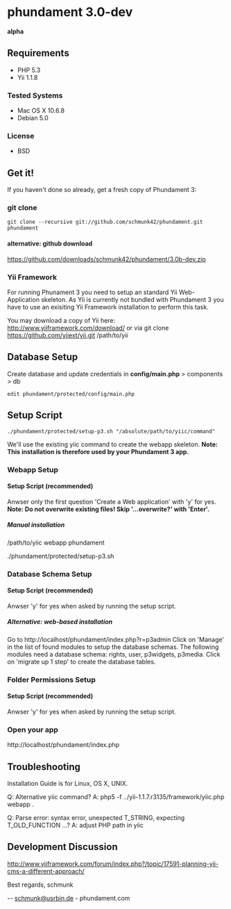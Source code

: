 phundament 3.0-dev
==================
**alpha**


Requirements
------------
 *  PHP 5.3
 *  Yii 1.1.8

### Tested Systems
 *  Mac OS X 10.6.8
 *  Debian 5.0

### License
 *  BSD


Get it!
-------
If you haven't done so already, get a fresh copy of Phundament 3:

### git clone
```
git clone --recursive git://github.com/schmunk42/phundament.git phundament
```

#### alternative: github download
https://github.com/downloads/schmunk42/phundament/3.0b-dev.zip


### Yii Framework
For running Phunament 3 you need to setup an standard Yii 
Web-Application skeleton.
As Yii is currently not bundled with Phundament 3 you have to use an 
exisiting Yii Framework installation to perform this task.

You may download a copy of Yii here: http://www.yiiframework.com/download/ or 
via git clone https://github.com/yiiext/yii.git /path/to/yii


Database Setup 
--------------
Create database and update credentials in **config/main.php** > components > db

```
edit phundament/protected/config/main.php
```


Setup Script
------------

```
./phundament/protected/setup-p3.sh "/absolute/path/to/yiic/command"
```

We'll use the existing yiic command to create the webapp skeleton.
**Note: This installation is therefore used by your Phundament 3 app.**


### Webapp Setup
#### Setup Script (recommended)
Anwser only the first question 'Create a Web application' with 'y' for yes.
**Note: Do not overwrite existing files! Skip '...overwrite?' with 'Enter'.**

##### Manual installation
/path/to/yiic webapp phundament

./phundament/protected/setup-p3.sh 


### Database Schema Setup
#### Setup Script (recommended)
Anwser 'y' for yes when asked by running the setup script.

##### Alternative: web-based installation
Go to http://localhost/phundament/index.php?r=p3admin
Click on 'Manage' in the list of found modules to setup the database schemas.
The following modules need a database schema: rights, user, p3widgets, p3media.
Click on 'migrate up 1 step' to create the database tables.


### Folder Permissions Setup
#### Setup Script (recommended)
Anwser 'y' for yes when asked by running the setup script.


### Open your app
http://localhost/phundament/index.php


Troubleshooting
---------------
Installation Guide is for Linux, OS X, UNIX.

Q: Alternative yiic command?
A: php5 -f ../yii-1.1.7.r3135/framework/yiic.php webapp .

Q: Parse error: syntax error, unexpected T_STRING, expecting T_OLD_FUNCTION ...?
A: adjust PHP path in yiic



Development Discussion
----------------------
http://www.yiiframework.com/forum/index.php?/topic/17591-planning-yii-cms-a-different-approach/




Best regards,
schmunk 

-- schmunk@usrbin.de - phundament.com

